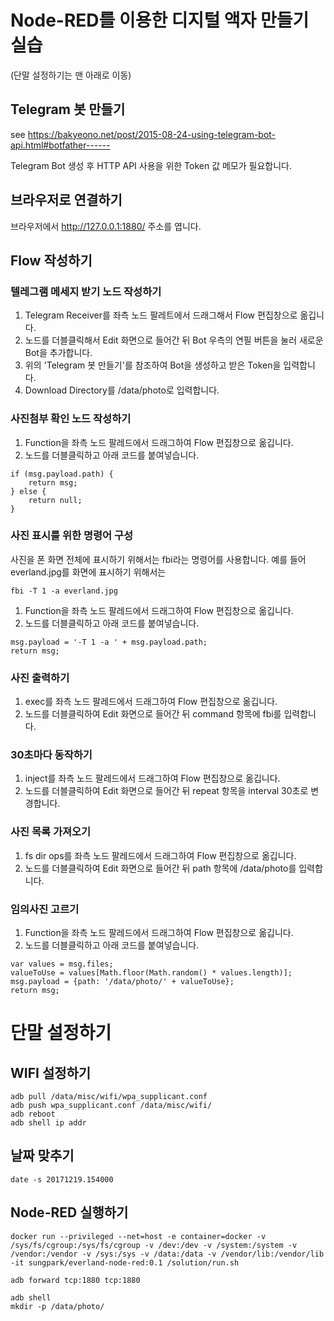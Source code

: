 # Node-RED를 이용한 디지털 액자 만들기 실습

(단말 설정하기는 맨 아래로 이동)

## Telegram 봇 만들기

see https://bakyeono.net/post/2015-08-24-using-telegram-bot-api.html#botfather------

Telegram Bot 생성 후 HTTP API 사용을 위한 Token 값 메모가 필요합니다.

## 브라우저로 연결하기

브라우저에서 http://127.0.0.1:1880/ 주소를 엽니다.

## Flow 작성하기

### 텔레그램 메세지 받기 노드 작성하기

1. Telegram Receiver를 좌측 노드 팔레트에서 드래그해서 Flow 편집창으로 옮깁니다.
1. 노드를 더블클릭해서 Edit 화면으로 들어간 뒤 Bot 우측의 연필 버튼을 눌러 새로운 Bot을 추가합니다.
1. 위의 'Telegram 봇 만들기'를 참조하여 Bot을 생성하고 받은 Token을 입력합니다.
1. Download Directory를 /data/photo로 입력합니다.

### 사진첨부 확인 노드 작성하기

1. Function을 좌측 노드 팔레드에서 드래그하여 Flow 편집창으로 옮깁니다.
1. 노드를 더블클릭하고 아래 코드를 붙여넣습니다.

```
if (msg.payload.path) {
    return msg;
} else {
    return null;
}
```

### 사진 표시를 위한 명령어 구성
사진을 폰 화면 전체에 표시하기 위해서는 fbi라는 명령어를 사용합니다. 예를 들어 everland.jpg를 화면에 표시하기 위해서는

```
fbi -T 1 -a everland.jpg
```

1. Function을 좌측 노드 팔레드에서 드래그하여 Flow 편집창으로 옮깁니다.
1. 노드를 더블클릭하고 아래 코드를 붙여넣습니다.

```
msg.payload = '-T 1 -a ' + msg.payload.path;
return msg;
```

### 사진 출력하기

1. exec를 좌측 노드 팔레드에서 드래그하여 Flow 편집창으로 옮깁니다.
1. 노드를 더블클릭하여 Edit 화면으로 들어간 뒤 command 항목에 fbi를 입력합니다.

### 30초마다 동작하기

1. inject를 좌측 노드 팔레드에서 드래그하여 Flow 편집창으로 옮깁니다.
1. 노드를 더블클릭하여 Edit 화면으로 들어간 뒤 repeat 항목을 interval 30초로 변경합니다.

### 사진 목록 가져오기

1. fs dir ops를 좌측 노드 팔레드에서 드래그하여 Flow 편집창으로 옮깁니다.
1. 노드를 더블클릭하여 Edit 화면으로 들어간 뒤 path 항목에 /data/photo를 입력합니다.

### 임의사진 고르기

1. Function을 좌측 노드 팔레드에서 드래그하여 Flow 편집창으로 옮깁니다.
1. 노드를 더블클릭하고 아래 코드를 붙여넣습니다.

```
var values = msg.files;
valueToUse = values[Math.floor(Math.random() * values.length)];
msg.payload = {path: '/data/photo/' + valueToUse};
return msg;
```

# 단말 설정하기

## WIFI 설정하기

```
adb pull /data/misc/wifi/wpa_supplicant.conf
adb push wpa_supplicant.conf /data/misc/wifi/
adb reboot
adb shell ip addr
```

## 날짜 맞추기

```
date -s 20171219.154000
```

## Node-RED 실행하기

```
docker run --privileged --net=host -e container=docker -v /sys/fs/cgroup:/sys/fs/cgroup -v /dev:/dev -v /system:/system -v /vendor:/vendor -v /sys:/sys -v /data:/data -v /vendor/lib:/vendor/lib -it sungpark/everland-node-red:0.1 /solution/run.sh

adb forward tcp:1880 tcp:1880

adb shell
mkdir -p /data/photo/
```


